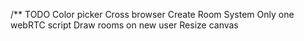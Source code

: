 
/** TODO
Color picker
Cross browser
Create Room System
Only one webRTC script
Draw rooms on new user
Resize canvas


